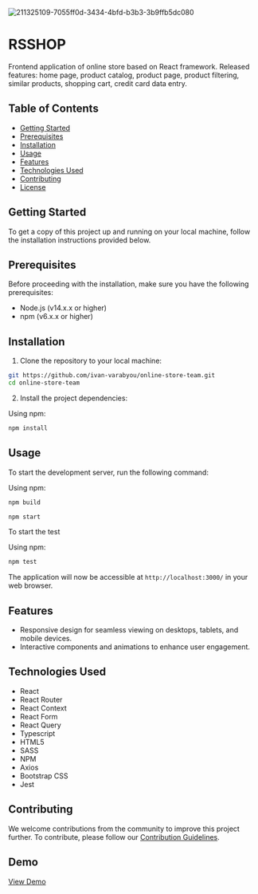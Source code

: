 ![211325109-7055ff0d-3434-4bfd-b3b3-3b9ffb5dc080](https://github.com/ivan-varabyou/online-store-team/assets/85835188/14b4f525-92bd-4828-80af-e3aa2fc00603)

# RSSHOP

Frontend application of online store based on React framework. Released features: home page, product catalog, product page, product filtering, similar products, shopping cart, credit card data entry.

## Table of Contents

- [Getting Started](#getting-started)
- [Prerequisites](#prerequisites)
- [Installation](#installation)
- [Usage](#usage)
- [Features](#features)
- [Technologies Used](#technologies-used)
- [Contributing](#contributing)
- [License](#license)

## Getting Started

To get a copy of this project up and running on your local machine, follow the installation instructions provided below.

## Prerequisites

Before proceeding with the installation, make sure you have the following prerequisites:

- Node.js (v14.x.x or higher)
- npm (v6.x.x or higher)

## Installation

1. Clone the repository to your local machine:

```bash
git https://github.com/ivan-varabyou/online-store-team.git
cd online-store-team
```

2. Install the project dependencies:

Using npm:

```bash
npm install
```


## Usage

To start the development server, run the following command:

Using npm:

```bash
npm build
```

```bash
npm start
```

To start the test

Using npm:

```bash
npm test
```

The application will now be accessible at `http://localhost:3000/` in your web browser.

## Features

- Responsive design for seamless viewing on desktops, tablets, and mobile devices.
- Interactive components and animations to enhance user engagement.

## Technologies Used

- React
- React Router
- React Context
- React Form
- React Query
- Typescript
- HTML5
- SASS
- NPM
- Axios
- Bootstrap CSS
- Jest

## Contributing

We welcome contributions from the community to improve this project further. To contribute, please follow our [Contribution Guidelines](CONTRIBUTING.md).

## Demo

[View Demo](https://ivan-varabyou-online-store-team.netlify.app/)
